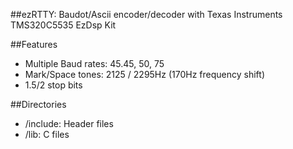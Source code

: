 ##ezRTTY: Baudot/Ascii encoder/decoder with Texas Instruments  TMS320C5535 EzDsp Kit

##Features

- Multiple Baud rates: 45.45, 50, 75
- Mark/Space tones: 2125 / 2295Hz (170Hz frequency shift)
- 1.5/2 stop bits

##Directories
- /include: Header files
- /lib: C files
